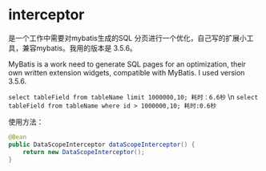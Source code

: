 # interceptor
是一个工作中需要对mybatis生成的SQL 分页进行一个优化，自己写的扩展小工具，兼容mybatis。我用的版本是 3.5.6。

MyBatis is a work need to generate SQL pages for an optimization, their own written extension widgets, compatible with MyBatis. I used version 3.5.6.

`select tableField from tableName limit 1000000,10; 耗时：6.6秒` \n
`select tableField from tableName where id > 1000000,10; 耗时:0.6秒`

使用方法：
```java
@Bean
public DataScopeInterceptor dataScopeInterceptor() {
	return new DataScopeInterceptor();
}
```
